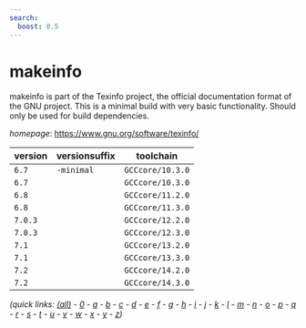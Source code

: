 ```yaml
---
search:
  boost: 0.5
---
```

# makeinfo

makeinfo is part of the Texinfo project, the official documentation format of the GNU project.  This is a minimal build with very basic functionality. Should only be used for build dependencies.

*homepage*: <https://www.gnu.org/software/texinfo/>

version | versionsuffix | toolchain
--------|---------------|----------
``6.7`` | ``-minimal`` | ``GCCcore/10.3.0``
``6.7`` |  | ``GCCcore/10.3.0``
``6.8`` |  | ``GCCcore/11.2.0``
``6.8`` |  | ``GCCcore/11.3.0``
``7.0.3`` |  | ``GCCcore/12.2.0``
``7.0.3`` |  | ``GCCcore/12.3.0``
``7.1`` |  | ``GCCcore/13.2.0``
``7.1`` |  | ``GCCcore/13.3.0``
``7.2`` |  | ``GCCcore/14.2.0``
``7.2`` |  | ``GCCcore/14.3.0``


*(quick links: [(all)](../index.md) - [0](../0/index.md) - [a](../a/index.md) - [b](../b/index.md) - [c](../c/index.md) - [d](../d/index.md) - [e](../e/index.md) - [f](../f/index.md) - [g](../g/index.md) - [h](../h/index.md) - [i](../i/index.md) - [j](../j/index.md) - [k](../k/index.md) - [l](../l/index.md) - [m](../m/index.md) - [n](../n/index.md) - [o](../o/index.md) - [p](../p/index.md) - [q](../q/index.md) - [r](../r/index.md) - [s](../s/index.md) - [t](../t/index.md) - [u](../u/index.md) - [v](../v/index.md) - [w](../w/index.md) - [x](../x/index.md) - [y](../y/index.md) - [z](../z/index.md))*

